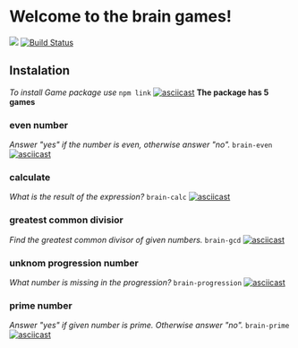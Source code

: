 # Welcome to the brain games!
<a href="https://codeclimate.com/github/rikkirikkardo44/frontend-project-lvl1/maintainability"><img src="https://api.codeclimate.com/v1/badges/f3cf34a2318c558aea13/maintainability" /></a>
[![Build Status](https://travis-ci.org/rikkirikkardo44/frontend-project-lvl1.svg?branch=master)](https://travis-ci.org/rikkirikkardo44/frontend-project-lvl1)
## Instalation
*To install Game package use*
`npm link`
[![asciicast](https://asciinema.org/a/CU3edmOi9O2FEfohTWTk63KWk.svg)](https://asciinema.org/a/CU3edmOi9O2FEfohTWTk63KWk)
**The package has 5 games**
### even number
*Answer "yes" if the number is even, otherwise answer "no".*
`brain-even`
[![asciicast](https://asciinema.org/a/4qJI3PTq13xv0cUtmPiRXfFMV.svg)](https://asciinema.org/a/4qJI3PTq13xv0cUtmPiRXfFMV)
### calculate
*What is the result of the expression?*
`brain-calc`
[![asciicast](https://asciinema.org/a/ZIEKvWuJGh6O6IILqkiZtxnIJ.svg)](https://asciinema.org/a/ZIEKvWuJGh6O6IILqkiZtxnIJ)
### greatest common divisior
*Find the greatest common divisor of given numbers.*
`brain-gcd`
[![asciicast](https://asciinema.org/a/dCp6vbZ7xVSu919bgOyzaChlQ.svg)](https://asciinema.org/a/dCp6vbZ7xVSu919bgOyzaChlQ)
### unknom progression number
*What number is missing in the progression?*
`brain-progression`
[![asciicast](https://asciinema.org/a/3CgGy35oSkrpirtml0OuQNjGi.svg)](https://asciinema.org/a/3CgGy35oSkrpirtml0OuQNjGi)
### prime number
*Answer "yes" if given number is prime. Otherwise answer "no".*
`brain-prime`
[![asciicast](https://asciinema.org/a/ALtA7ukXiBwTI00eJIfZpmd9B.svg)](https://asciinema.org/a/ALtA7ukXiBwTI00eJIfZpmd9B)
